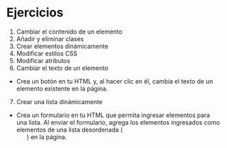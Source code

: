 # Ejercicios

1. Cambiar el contenido de un elemento
2. Añadir y eliminar clases
3. Crear elementos dinámicamente
4. Modificar estilos CSS
5. Modificar atributos
6. Cambiar el texto de un elemento
- Crea un botón en tu HTML y, al hacer clic en él, cambia el texto de un elemento existente en la página.
7. Crear una lista dinámicamente
- Crea un formulario en tu HTML que permita ingresar elementos para una lista. Al enviar el formulario, agrega los elementos ingresados como elementos de una lista desordenada (<ul>) en la página.